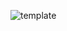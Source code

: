 ![template](https://raw.githubusercontent.com/ShriIraCatalog/assets-one/refs/heads/master/2025/04/19/202504191412.png)
